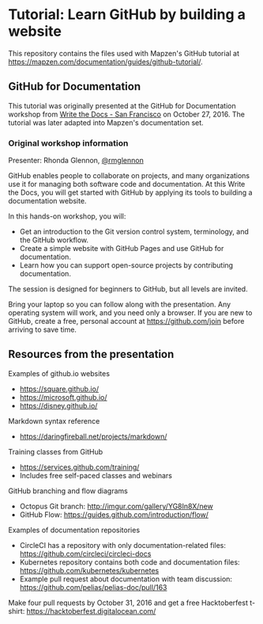 # Tutorial: Learn GitHub by building a website

This repository contains the files used with Mapzen's GitHub tutorial at https://mapzen.com/documentation/guides/github-tutorial/.

## GitHub for Documentation

This tutorial was originally presented at the GitHub for Documentation workshop from [Write the Docs - San Francisco](https://www.meetup.com/Write-the-Docs-SF/events/234679051/) on October 27, 2016. The tutorial was later adapted into Mapzen's documentation set.

### Original workshop information

Presenter: Rhonda Glennon, [@rmglennon](https://github.com/rmglennon)

GitHub enables people to collaborate on projects, and many organizations use it for managing both software code and documentation. At this Write the Docs, you will get started with GitHub by applying its tools to building a documentation website.

In this hands-on workshop, you will:

- Get an introduction to the Git version control system, terminology, and the GitHub workflow. 
- Create a simple website with GitHub Pages and use GitHub for documentation. 
- Learn how you can support open-source projects by contributing documentation.

The session is designed for beginners to GitHub, but all levels are invited.

Bring your laptop so you can follow along with the presentation. Any operating system will work, and you need only a browser. If you are new to GitHub, create a free, personal account at https://github.com/join before arriving to save time.

## Resources from the presentation

Examples of github.io websites

- https://square.github.io/
- https://microsoft.github.io/
- https://disney.github.io/

Markdown syntax reference

- https://daringfireball.net/projects/markdown/

Training classes from GitHub

- https://services.github.com/training/
- Includes free self-paced classes and webinars

GitHub branching and flow diagrams
- Octopus Git branch: http://imgur.com/gallery/YG8In8X/new
- GitHub Flow: https://guides.github.com/introduction/flow/

Examples of documentation repositories

- CircleCI has a repository with only documentation-related files: https://github.com/circleci/circleci-docs
- Kubernetes repository contains both code and documentation files: https://github.com/kubernetes/kubernetes
- Example pull request about documentation with team discussion: https://github.com/pelias/pelias-doc/pull/163

Make four pull requests by October 31, 2016 and get a free Hacktoberfest t-shirt: https://hacktoberfest.digitalocean.com/
